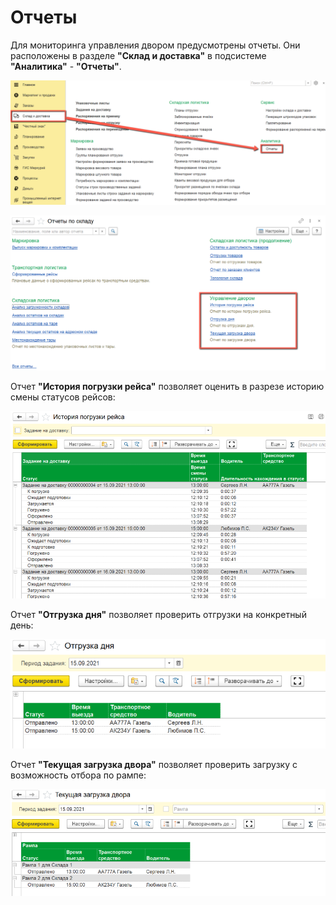 # Отчеты

Для мониторинга управления двором предусмотрены отчеты. Они расположены в разделе **"Склад и доставка"** в подсистеме **"Аналитика"** - **"Отчеты"**.

[![1][1]][1]

[![2][2]][2]

Отчет **"История погрузки рейса"** позволяет оценить в разрезе историю смены статусов рейсов:

[![3][3]][3]

Отчет **"Отгрузка дня"** позволяет проверить отгрузки на конкретный день:

[![4][4]][4]

Отчет **"Текущая загрузка двора"** позволяет проверить загрузку с возможность отбора по рампе:

[![5][5]][5]

[1]:Reports.assets/1.png
[2]:Reports.assets/2.png
[3]:Reports.assets/3.png
[4]:Reports.assets/4.png
[5]:Reports.assets/5.png
